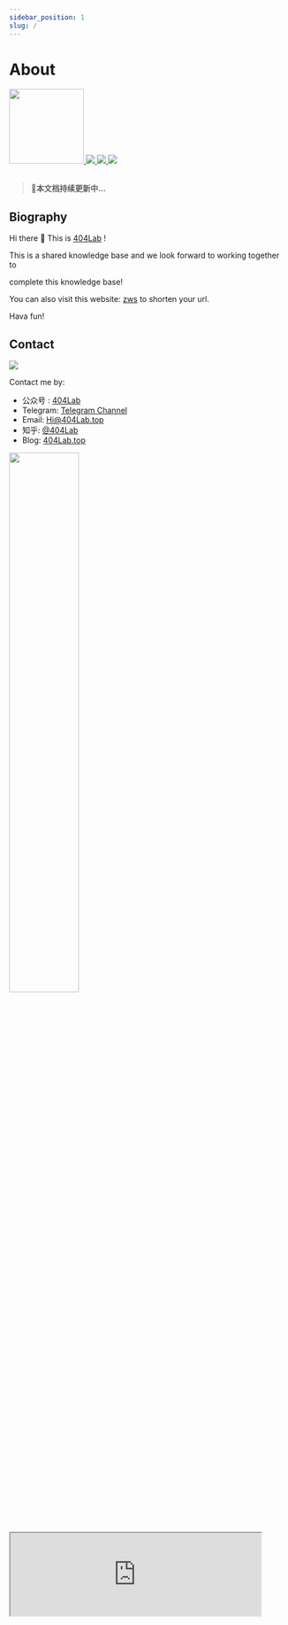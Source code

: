 ```yaml
---
sidebar_position: 1
slug: /
---
```


# About

<a href="https://github.com/HiChen404/MyWikiSite">
<img class="Badges" src="https://img.shields.io/github/last-commit/HiChen404/MyWikiSite?label=%E4%B8%8A%E6%AC%A1%E6%9B%B4%E6%96%B0&logo=github&style=for-the-badge" width="135px"/>
</a> <a href="https://404Lab.top">
<img class="Badges" src="https://picgo-1259617372.cos.ap-beijing.myqcloud.com/Picgo/202109051019063.svg"/>
</a> <a href="https://mp.weixin.qq.com/s/ytNsiyIjCb-URVLY90uSMw">
<img class="Badges" src="https://img.shields.io/badge/%E5%85%AC%E4%BC%97%E5%8F%B7-38,506%E4%BA%BA-blue/?labelColor=f5f5f5&logo=wechat"/>
</a> <a href="https://www.zhihu.com/people/li-kang-ning">

 <img class="Badges" src="https://img.shields.io/badge/%E7%9F%A5%E4%B9%8E%E6%94%B6%E8%97%8F-54,547%E6%AC%A1-blue/?logo=zhihu&labelColor=e6f7ff&color=blue"/>

</a>

<br/>
<br/>

> 🚀**本文档持续更新中...**

## Biography

Hi there 👋 This is [404Lab](https://mp.weixin.qq.com/s/ytNsiyIjCb-URVLY90uSMw) !

This is a shared knowledge base and we look forward to working together to<br/>

complete this knowledge base!

You can also visit this website: [zws](https://short.404lab.top) to shorten your url.

Hava fun!

## Contact

 <a href="mailto:Hi@404Lab.top">
<img class="Badges" src="https://img.shields.io/badge/Email-Hi%40404Lab.top-blue/?logo=Mail.Ru&color=13c2c2&labelColor=f5f5f5&logoColor=blue"/>
</a>

Contact me by:

- 公众号 : [404Lab](https://picgo-1259617372.cos.ap-beijing.myqcloud.com/Picgo/202109050953203.png)
- Telegram: [Telegram Channel](https://t.me/EnjoyDigitalLife)
- Email: [Hi@404Lab.top](mailto:Hi@404Lab.top)
- 知乎: [@404Lab](https://www.zhihu.com/people/li-kang-ning)
- Blog: [404Lab.top](https://mp.weixin.qq.com/s/ytNsiyIjCb-URVLY90uSMw)

<!-- ![](https://picgo-1259617372.cos.ap-beijing.myqcloud.com/Picgo/202109051029424.jpeg) -->
<img class="Badges" src="https://picgo-1259617372.cos.ap-beijing.myqcloud.com/Picgo/202109050953203.png" width="50%"/>

<iframe id="comments-app-27ZP8kvt-1" src="https://comments.app/embed/view?website=27ZP8kvt&amp;page_url=http://wiki.404lab.top/index.html&amp;origin=http://wiki.404lab.top&amp;page_title=Document&amp;limit=5" width="90%" height="auto" ></iframe>

